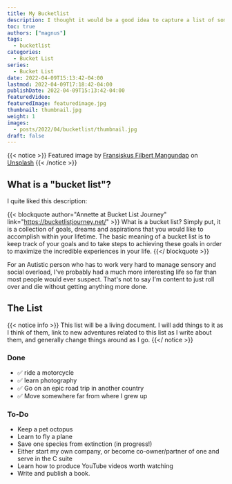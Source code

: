 ```yaml
---
title: My Bucketlist
description: I thought it would be a good idea to capture a list of some of the things I'd like to accomplish before I die. And what better way to hold myself accountable for completing them than to share them publicly?
toc: true
authors: ["magnus"]
tags:
  - bucketlist
categories:
  - Bucket List
series:
  - Bucket List
date: 2022-04-09T15:13:42-04:00
lastmod: 2022-04-09T17:18:42-04:00
publishDate: 2022-04-09T15:13:42-04:00
featuredVideo:
featuredImage: featuredimage.jpg
thumbnail: thumbnail.jpg
weight: 1
images:
  - posts/2022/04/bucketlist/thumbnail.jpg
draft: false
---
```


{{< notice >}}
Featured image by <a href="https://unsplash.com/@filbertmang?utm_source=unsplash&utm_medium=referral&utm_content=creditCopyText">Fransiskus Filbert Mangundap</a> on <a href="https://unsplash.com/s/photos/bucket-list?utm_source=unsplash&utm_medium=referral&utm_content=creditCopyText">Unsplash</a>
{{< /notice >}}

## What is a "bucket list"? 

I quite liked this description:

{{< blockquote author="Annette at Bucket List Journey" link="https://bucketlistjourney.net/" >}}
What is a bucket list? Simply put, it is a collection of goals, dreams and aspirations that you would like to accomplish within your lifetime. The basic meaning of a bucket list is to keep track of your goals and to take steps to achieving these goals in order to maximize the incredible experiences in your life.
{{</ blockquote >}}

For an Autistic person who has to work very hard to manage sensory and social overload, I've probably had a much more interesting life so far than most people would ever suspect. That's not to say I'm content to just roll over and die without getting anything more done.

## The List
{{< notice info >}}
This list will be a living document. I will add things to it as I think of them, link to new adventures related to this list as I write about them, and generally change things around as I go.
{{</ notice >}}

### Done
* :white_check_mark: ride a motorcycle
* :white_check_mark: learn photography
* :white_check_mark: Go on an epic road trip in another country
* :white_check_mark: Move somewhere far from where I grew up

### To-Do
* Keep a pet octopus
* Learn to fly a plane
* Save one species from extinction (in progress!)
* Either start my own company, or become co-owner/partner of one and serve in the C suite
* Learn how to produce YouTube videos worth watching
* Write and publish a book.
